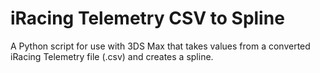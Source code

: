 # iRacing Telemetry CSV to Spline
A Python script for use with 3DS Max that takes values from a converted iRacing Telemetry file (.csv) and creates a spline.
